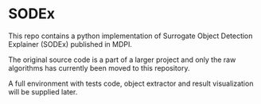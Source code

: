 # SODEx
This repo contains a python implementation of Surrogate Object Detection Explainer (SODEx) published in MDPI.

The original source code is a part of a larger project and only the raw algorithms has currently been moved to this repository.

A full environment with tests code, object extractor and result visualization will be supplied later.

